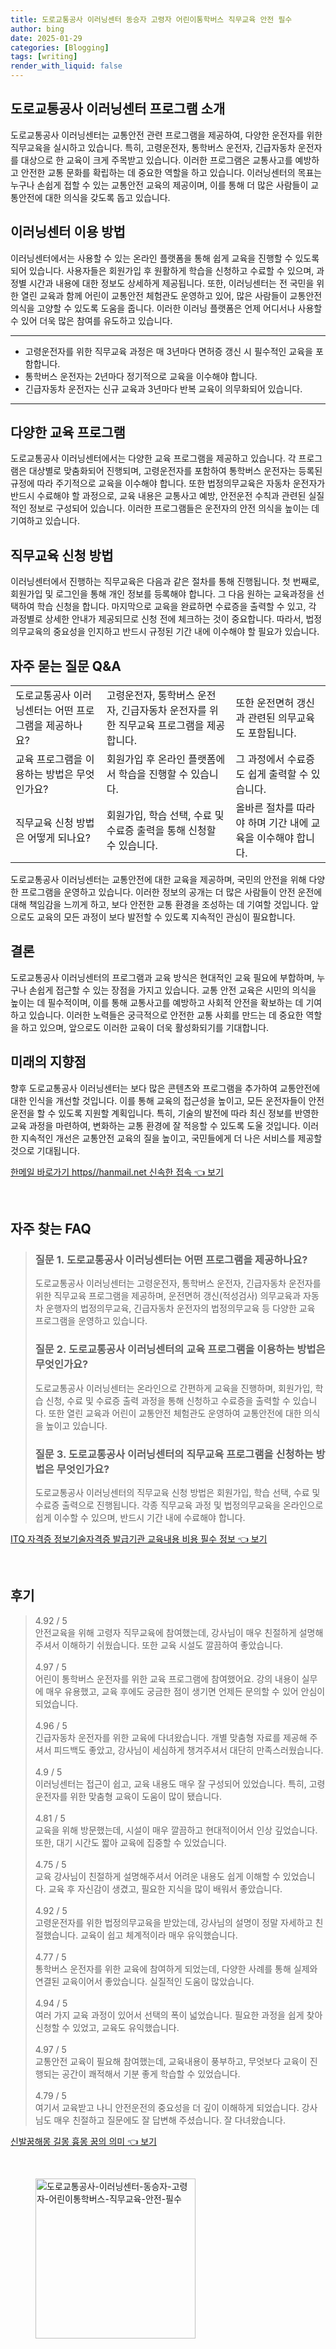```yaml
---
title: 도로교통공사 이러닝센터 동승자 고령자 어린이통학버스 직무교육 안전 필수
author: bing
date: 2025-01-29
categories: [Blogging]
tags: [writing]
render_with_liquid: false
---
```



<h2 id='이러닝센터_프로그램_소개'>도로교통공사 이러닝센터 프로그램 소개</h2>

<p>도로교통공사 이러닝센터는 교통안전 관련 프로그램을 제공하여, 다양한 운전자를 위한 직무교육을 실시하고 있습니다. 특히, 고령운전자, 통학버스 운전자, 긴급자동차 운전자를 대상으로 한 교육이 크게 주목받고 있습니다. 이러한 프로그램은 교통사고를 예방하고 안전한 교통 문화를 확립하는 데 중요한 역할을 하고 있습니다. 이러닝센터의 목표는 누구나 손쉽게 접할 수 있는 교통안전 교육의 제공이며, 이를 통해 더 많은 사람들이 교통안전에 대한 의식을 갖도록 돕고 있습니다.</p>

<h2 id='이러닝센터_이용_방법'>이러닝센터 이용 방법</h2>

<p>이러닝센터에서는 사용할 수 있는 온라인 플랫폼을 통해 쉽게 교육을 진행할 수 있도록 되어 있습니다. 사용자들은 회원가입 후 원활하게 학습을 신청하고 수료할 수 있으며, 과정별 시간과 내용에 대한 정보도 상세하게 제공됩니다. 또한, 이러닝센터는 전 국민을 위한 열린 교육과 함께 어린이 교통안전 체험관도 운영하고 있어, 많은 사람들이 교통안전 의식을 고양할 수 있도록 도움을 줍니다. 이러한 이러닝 플랫폼은 언제 어디서나 사용할 수 있어 더욱 많은 참여를 유도하고 있습니다.</p>

<hr />

<ul>
    <li>고령운전자를 위한 직무교육 과정은 매 3년마다 면허증 갱신 시 필수적인 교육을 포함합니다.</li>
    <li>통학버스 운전자는 2년마다 정기적으로 교육을 이수해야 합니다.</li>
    <li>긴급자동차 운전자는 신규 교육과 3년마다 반복 교육이 의무화되어 있습니다.</li>
</ul>

<hr />

<h2 id='다양한_교육_프로그램'>다양한 교육 프로그램</h2>

<p>도로교통공사 이러닝센터에서는 다양한 교육 프로그램을 제공하고 있습니다. 각 프로그램은 대상별로 맞춤화되어 진행되며, 고령운전자를 포함하여 통학버스 운전자는 등록된 규정에 따라 주기적으로 교육을 이수해야 합니다. 또한 법정의무교육은 자동차 운전자가 반드시 수료해야 할 과정으로, 교육 내용은 교통사고 예방, 안전운전 수칙과 관련된 실질적인 정보로 구성되어 있습니다. 이러한 프로그램들은 운전자의 안전 의식을 높이는 데 기여하고 있습니다.</p>

<h2 id='직무교육_신청방법'>직무교육 신청 방법</h2>

<p>이러닝센터에서 진행하는 직무교육은 다음과 같은 절차를 통해 진행됩니다. 첫 번째로, 회원가입 및 로그인을 통해 개인 정보를 등록해야 합니다. 그 다음 원하는 교육과정을 선택하여 학습 신청을 합니다. 마지막으로 교육을 완료하면 수료증을 출력할 수 있고, 각 과정별로 상세한 안내가 제공되므로 신청 전에 체크하는 것이 중요합니다. 따라서, 법정의무교육의 중요성을 인지하고 반드시 규정된 기간 내에 이수해야 할 필요가 있습니다.</p>

<h2 id='프로그램_자주_묻는_질문'>자주 묻는 질문 Q&A</h2>

<table>
    <tr>
        <td>도로교통공사 이러닝센터는 어떤 프로그램을 제공하나요?</td>
        <td>고령운전자, 통학버스 운전자, 긴급자동차 운전자를 위한 직무교육 프로그램을 제공합니다.</td>
        <td>또한 운전면허 갱신과 관련된 의무교육도 포함됩니다.</td>
    </tr>
    <tr>
        <td>교육 프로그램을 이용하는 방법은 무엇인가요?</td>
        <td>회원가입 후 온라인 플랫폼에서 학습을 진행할 수 있습니다.</td>
        <td>그 과정에서 수료증도 쉽게 출력할 수 있습니다.</td>
    </tr>
    <tr>
        <td>직무교육 신청 방법은 어떻게 되나요?</td>
        <td>회원가입, 학습 선택, 수료 및 수료증 출력을 통해 신청할 수 있습니다.</td>
        <td>올바른 절차를 따라야 하며 기간 내에 교육을 이수해야 합니다.</td>
    </tr>
</table>

<p>도로교통공사 이러닝센터는 교통안전에 대한 교육을 제공하며, 국민의 안전을 위해 다양한 프로그램을 운영하고 있습니다. 이러한 정보의 공개는 더 많은 사람들이 안전 운전에 대해 책임감을 느끼게 하고, 보다 안전한 교통 환경을 조성하는 데 기여할 것입니다. 앞으로도 교육의 모든 과정이 보다 발전할 수 있도록 지속적인 관심이 필요합니다.</p>

<h2 id='결론'>결론</h2>

<p>도로교통공사 이러닝센터의 프로그램과 교육 방식은 현대적인 교육 필요에 부합하며, 누구나 손쉽게 접근할 수 있는 장점을 가지고 있습니다. 교통 안전 교육은 시민의 의식을 높이는 데 필수적이며, 이를 통해 교통사고를 예방하고 사회적 안전을 확보하는 데 기여하고 있습니다. 이러한 노력들은 궁극적으로 안전한 교통 사회를 만드는 데 중요한 역할을 하고 있으며, 앞으로도 이러한 교육이 더욱 활성화되기를 기대합니다.</p>

<h2 id='미래의_지향점'>미래의 지향점</h2>

<p>향후 도로교통공사 이러닝센터는 보다 많은 콘텐츠와 프로그램을 추가하여 교통안전에 대한 인식을 개선할 것입니다. 이를 통해 교육의 접근성을 높이고, 모든 운전자들이 안전 운전을 할 수 있도록 지원할 계획입니다. 특히, 기술의 발전에 따라 최신 정보를 반영한 교육 과정을 마련하여, 변화하는 교통 환경에 잘 적응할 수 있도록 도울 것입니다. 이러한 지속적인 개선은 교통안전 교육의 질을 높이고, 국민들에게 더 나은 서비스를 제공할 것으로 기대됩니다.</p>


<p><a class="click-button" title="한메일 바로가기 https//hanmail.net 신속한 접속" href="https://adkhouse.github.io/posts/%ED%95%9C%EB%A9%94%EC%9D%BC-%EB%B0%94%EB%A1%9C%EA%B0%80%EA%B8%B0-httpshanmail.net-%EC%8B%A0%EC%86%8D%ED%95%9C-%EC%A0%91%EC%86%8D/" rel="dofollow">한메일 바로가기 https//hanmail.net 신속한 접속 👈 보기</a></p><br>
<h2 id='자주_찾는_FAQ'>자주 찾는 FAQ</h2>
<div itemscope="" itemtype="https://schema.org/FAQPage"> 
<blockquote> 
<div itemscope="" itemprop="mainEntity" itemtype="https://schema.org/Question"> 
<h3 itemprop="name">질문 1. 도로교통공사 이러닝센터는 어떤 프로그램을 제공하나요?</h3> 
<div itemscope="" itemprop="acceptedAnswer" itemtype="https://schema.org/Answer"> 
<span itemprop="text"> 
<p>도로교통공사 이러닝센터는 고령운전자, 통학버스 운전자, 긴급자동차 운전자를 위한 직무교육 프로그램을 제공하며, 운전면허 갱신(적성검사) 의무교육과 자동차 운행자의 법정의무교육, 긴급자동차 운전자의 법정의무교육 등 다양한 교육 프로그램을 운영하고 있습니다.</p> 
</span> 
</div> 
</div> 

<div itemscope="" itemprop="mainEntity" itemtype="https://schema.org/Question"> 
<h3 itemprop="name">질문 2. 도로교통공사 이러닝센터의 교육 프로그램을 이용하는 방법은 무엇인가요?</h3> 
<div itemscope="" itemprop="acceptedAnswer" itemtype="https://schema.org/Answer"> 
<span itemprop="text"> 
<p>도로교통공사 이러닝센터는 온라인으로 간편하게 교육을 진행하며, 회원가입, 학습 신청, 수료 및 수료증 출력 과정을 통해 신청하고 수료증을 출력할 수 있습니다. 또한 열린 교육과 어린이 교통안전 체험관도 운영하여 교통안전에 대한 의식을 높이고 있습니다.</p> 
</span> 
</div> 
</div>

<div itemscope="" itemprop="mainEntity" itemtype="https://schema.org/Question"> 
<h3 itemprop="name">질문 3. 도로교통공사 이러닝센터의 직무교육 프로그램을 신청하는 방법은 무엇인가요?</h3> 
<div itemscope="" itemprop="acceptedAnswer" itemtype="https://schema.org/Answer"> 
<span itemprop="text"> 
<p>도로교통공사 이러닝센터의 직무교육 신청 방법은 회원가입, 학습 선택, 수료 및 수료증 출력으로 진행됩니다. 각종 직무교육 과정 및 법정의무교육을 온라인으로 쉽게 이수할 수 있으며, 반드시 기간 내에 수료해야 합니다.</p> 
</span> 
</div> 
</div> 

</blockquote> 
</div>
<p><a class="click-button" title="ITQ 자격증 정보기술자격증 발급기관 교육내용 비용 필수 정보" href="https://adkhouse.github.io/posts/ITQ-%EC%9E%90%EA%B2%A9%EC%A6%9D-%EC%A0%95%EB%B3%B4%EA%B8%B0%EC%88%A0%EC%9E%90%EA%B2%A9%EC%A6%9D-%EB%B0%9C%EA%B8%89%EA%B8%B0%EA%B4%80-%EA%B5%90%EC%9C%A1%EB%82%B4%EC%9A%A9-%EB%B9%84%EC%9A%A9-%ED%95%84%EC%88%98-%EC%A0%95%EB%B3%B4/" rel="dofollow">ITQ 자격증 정보기술자격증 발급기관 교육내용 비용 필수 정보 👈 보기</a></p><br>
<h2 id='후기'>후기</h2>
<div itemscope itemtype="https://schema.org/Product">
  <blockquote>
  <div itemprop="review" itemscope itemtype="https://schema.org/Review">
      <div itemprop="reviewRating" itemscope itemtype="https://schema.org/Rating"> <span itemprop="ratingValue">4.92</span> / <span itemprop="bestRating">5</span> </div>
      <span itemprop="reviewBody">안전교육을 위해 고령자 직무교육에 참여했는데, 강사님이 매우 친절하게 설명해 주셔서 이해하기 쉬웠습니다. 또한 교육 시설도 깔끔하여 좋았습니다.</span>
  </div>
  <br>
  <div itemprop="review" itemscope itemtype="https://schema.org/Review">
      <div itemprop="reviewRating" itemscope itemtype="https://schema.org/Rating"> <span itemprop="ratingValue">4.97</span> / <span itemprop="bestRating">5</span> </div>
      <span itemprop="reviewBody">어린이 통학버스 운전자를 위한 교육 프로그램에 참여했어요. 강의 내용이 실무에 매우 유용했고, 교육 후에도 궁금한 점이 생기면 언제든 문의할 수 있어 안심이 되었습니다.</span>
  </div>
  <br>
  <div itemprop="review" itemscope itemtype="https://schema.org/Review">
      <div itemprop="reviewRating" itemscope itemtype="https://schema.org/Rating"> <span itemprop="ratingValue">4.96</span> / <span itemprop="bestRating">5</span> </div>
      <span itemprop="reviewBody">긴급자동차 운전자를 위한 교육에 다녀왔습니다. 개별 맞춤형 자료를 제공해 주셔서 피드백도 좋았고, 강사님이 세심하게 챙겨주셔서 대단히 만족스러웠습니다.</span>
  </div>
  <br>
  <div itemprop="review" itemscope itemtype="https://schema.org/Review">
      <div itemprop="reviewRating" itemscope itemtype="https://schema.org/Rating"> <span itemprop="ratingValue">4.9</span> / <span itemprop="bestRating">5</span> </div>
      <span itemprop="reviewBody">이러닝센터는 접근이 쉽고, 교육 내용도 매우 잘 구성되어 있었습니다. 특히, 고령운전자를 위한 맞춤형 교육이 도움이 많이 됐습니다.</span>
  </div>
  <br>
  <div itemprop="review" itemscope itemtype="https://schema.org/Review">
      <div itemprop="reviewRating" itemscope itemtype="https://schema.org/Rating"> <span itemprop="ratingValue">4.81</span> / <span itemprop="bestRating">5</span> </div>
      <span itemprop="reviewBody">교육을 위해 방문했는데, 시설이 매우 깔끔하고 현대적이어서 인상 깊었습니다. 또한, 대기 시간도 짧아 교육에 집중할 수 있었습니다.</span>
  </div>
  <br>
  <div itemprop="review" itemscope itemtype="https://schema.org/Review">
      <div itemprop="reviewRating" itemscope itemtype="https://schema.org/Rating"> <span itemprop="ratingValue">4.75</span> / <span itemprop="bestRating">5</span> </div>
      <span itemprop="reviewBody">교육 강사님이 친절하게 설명해주셔서 어려운 내용도 쉽게 이해할 수 있었습니다. 교육 후 자신감이 생겼고, 필요한 지식을 많이 배워서 좋았습니다.</span>
  </div>
  <br>
  <div itemprop="review" itemscope itemtype="https://schema.org/Review">
      <div itemprop="reviewRating" itemscope itemtype="https://schema.org/Rating"> <span itemprop="ratingValue">4.92</span> / <span itemprop="bestRating">5</span> </div>
      <span itemprop="reviewBody">고령운전자를 위한 법정의무교육을 받았는데, 강사님의 설명이 정말 자세하고 친절했습니다. 교육이 쉽고 체계적이라 매우 유익했습니다.</span>
  </div>
  <br>
  <div itemprop="review" itemscope itemtype="https://schema.org/Review">
      <div itemprop="reviewRating" itemscope itemtype="https://schema.org/Rating"> <span itemprop="ratingValue">4.77</span> / <span itemprop="bestRating">5</span> </div>
      <span itemprop="reviewBody">통학버스 운전자를 위한 교육에 참여하게 되었는데, 다양한 사례를 통해 실제와 연결된 교육이어서 좋았습니다. 실질적인 도움이 많았습니다.</span>
  </div>
  <br>
  <div itemprop="review" itemscope itemtype="https://schema.org/Review">
      <div itemprop="reviewRating" itemscope itemtype="https://schema.org/Rating"> <span itemprop="ratingValue">4.94</span> / <span itemprop="bestRating">5</span> </div>
      <span itemprop="reviewBody">여러 가지 교육 과정이 있어서 선택의 폭이 넓었습니다. 필요한 과정을 쉽게 찾아 신청할 수 있었고, 교육도 유익했습니다.</span>
  </div>
  <br>
  <div itemprop="review" itemscope itemtype="https://schema.org/Review">
      <div itemprop="reviewRating" itemscope itemtype="https://schema.org/Rating"> <span itemprop="ratingValue">4.97</span> / <span itemprop="bestRating">5</span> </div>
      <span itemprop="reviewBody">교통안전 교육이 필요해 참여했는데, 교육내용이 풍부하고, 무엇보다 교육이 진행되는 공간이 쾌적해서 기분 좋게 학습할 수 있었습니다.</span>
  </div>
  <br>
  <div itemprop="review" itemscope itemtype="https://schema.org/Review">
      <div itemprop="reviewRating" itemscope itemtype="https://schema.org/Rating"> <span itemprop="ratingValue">4.79</span> / <span itemprop="bestRating">5</span> </div>
      <span itemprop="reviewBody">여기서 교육받고 나니 안전운전의 중요성을 더 깊이 이해하게 되었습니다. 강사님도 매우 친절하고 질문에도 잘 답변해 주셨습니다. 잘 다녀왔습니다.</span>
  </div>
  </blockquote>
</div>
<p><a class="click-button" title="신발꿈해몽 길몽 흉몽 꿈의 의미" href="https://adkhouse.github.io/posts/%EC%8B%A0%EB%B0%9C%EA%BF%88%ED%95%B4%EB%AA%BD-%EA%B8%B8%EB%AA%BD-%ED%9D%89%EB%AA%BD-%EA%BF%88%EC%9D%98-%EC%9D%98%EB%AF%B8/" rel="dofollow">신발꿈해몽 길몽 흉몽 꿈의 의미 👈 보기</a></p><br>
<figure class="image"><img src="https://adkhouse.github.io/assets/img/thumbnail/도로교통공사-이러닝센터-동승자-고령자-어린이통학버스-직무교육-안전-필수.webp" alt="도로교통공사-이러닝센터-동승자-고령자-어린이통학버스-직무교육-안전-필수" width="256" height="256"></figure>